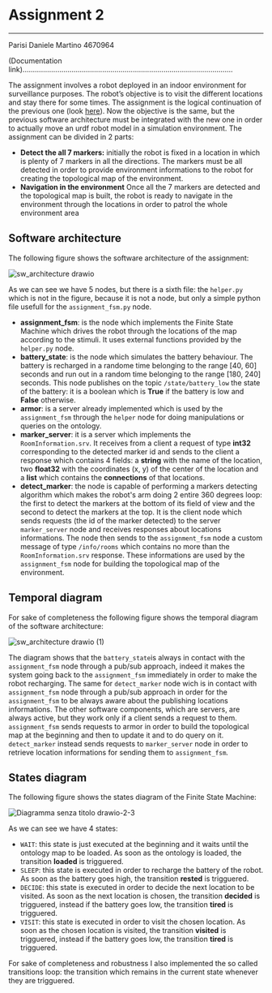 # Assignment 2

------------------------------------------

Parisi Daniele Martino 4670964

(Documentation link).......................................................................................................

The assignment involves a robot deployed in an indoor environment for surveillance purposes. The robot’s objective is to visit the different locations and stay there for some times. The assignment is the logical continuation of the previous one (look [here](https://github.com/DaniPari99/Experimental-Robotics-Laboratory/tree/main/assignment_1)). Now the objective is the same, but the previous software architecture must be integrated with the new one in order to actually move an urdf robot model in a simulation environment.
The assignment can be divided in 2 parts:
* **Detect the all 7 markers:** initially the robot is fixed in a location in which is plenty of 7 markers in all the directions. The markers must be all detected in order to provide environment informations to the robot for creating the topological map of the environment.
* **Navigation in the environment** Once all the 7 markers are detected and the topological map is built, the robot is ready to navigate in the environment through the locations in order to patrol the whole environment area 

## Software architecture
The following figure shows the software architecture of the assignment:

![sw_architecture drawio](https://user-images.githubusercontent.com/62515616/218319207-ad86e999-6711-47d6-a86c-64f35287d74c.png)

As we can see we have 5 nodes, but there is a sixth file: the ```helper.py``` which is not in the figure, because it is not a node, but only a simple python file usefull for the ```assignment_fsm.py``` node.

* **assignment_fsm**: is the node which implements the Finite State Machine which drives the robot through the locations of the map according to the stimuli. It uses external functions provided by the ```helper.py``` node.
* **battery_state**: is the node which simulates the battery behaviour. The battery is recharged in a randome time belonging to the range [40, 60] seconds and run out in a random time belonging to the range [180, 240] seconds. This node publishes on the topic ```/state/battery_low``` the state of the battery: it is a boolean which is **True** if the battery is low and **False** otherwise.
* **armor**: is a server already implemented which is used by the ```assignment_fsm``` through the ```helper``` node for doing manipulations or queries on the ontology.
* **marker_server**: it is a server which implements the ```RoomInformation.srv```. It receives from a client a request of type **int32** corresponding to the detected marker id and sends to the client a response which contains 4 fields: a **string** with the name of the location, two **float32** with the coordinates (x, y) of the center of the location and a **list** which contains the **connections** of that locations.
* **detect_marker**: the node is capable of performing a markers detecting algorithm which makes the robot's arm doing 2 entire 360 degrees loop: the first to detect the markers at the bottom of its field of view and the second to detect the markers at the top. It is the client node which sends requests (the id of the marker detected) to the server ```marker_server``` node and receives responses about locations informations. The node then sends to the ```assignment_fsm``` node a custom message of type ```/info/rooms``` which contains no more than the ```RoomInformation.srv``` response. These informations are used by the ```assignment_fsm``` node for building the topological map of the environment.

## Temporal diagram
For sake of completeness the following figure shows the temporal diagram of the software architecture:

![sw_architecture drawio (1)](https://user-images.githubusercontent.com/62515616/218324264-359559c8-71f5-4bc5-9d5f-73743a5d3620.png)

The diagram shows that the ```battery_state```is always in contact with the ```assignment_fsm``` node through a pub/sub approach, indeed it makes the system going back to the ```assignment_fsm``` immediately in order to make the robot recharging. The same for ```detect_marker``` node wich is in contact with ```assignment_fsm``` node through a pub/sub approach in order for the ```assignment_fsm``` to be always aware about the publishing locations informations.
The other software components, which are servers, are always active, but they work only if a client sends a request to them. ```assignment_fsm``` sends requests to armor in order to build the topological map at the beginning and then to update it and to do query on it. ```detect_marker``` instead sends requests to ```marker_server``` node in order to retrieve location informations for sending them to ```assignment_fsm```.

## States diagram
The following figure shows the states diagram of the Finite State Machine:

![Diagramma senza titolo drawio-2-3](https://user-images.githubusercontent.com/62515616/202918060-40c54de6-60bf-485f-a580-f060d253ae70.png)

As we can see we have 4 states:
* ```WAIT```: this state is just executed at the beginning and it waits until the ontology map to be loaded. As soon as the ontology is loaded, the transition **loaded** is trigguered.
* ```SLEEP```: this state is executed in order to recharge the battery of the robot. As soon as the battery goes high, the transition **rested** is trigguered.
* ```DECIDE```: this state is executed in order to decide the next location to be visited. As soon as the next location is chosen, the transition **decided** is trigguered, instead if the battery goes low, the transition **tired** is trigguered.
* ```VISIT```: this state is executed in order to visit the chosen location. As soon as the chosen location is visited, the transition **visited** is trigguered, instead if the battery goes low, the transition **tired** is trigguered.

For sake of completeness and robustness I also implemented the so called transitions loop: the transition which remains in the current state whenever they are trigguered.
